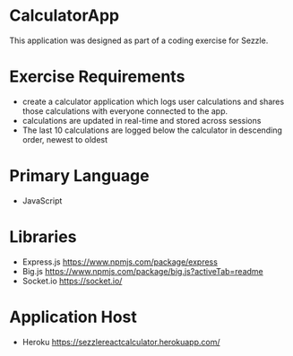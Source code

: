 # CalculatorApp 

This application was designed as part of a coding exercise for Sezzle.

# Exercise Requirements

- create a calculator application which logs user calculations and shares those calculations with everyone connected to the app.
- calculations are updated in real-time and stored across sessions
- The last 10 calculations are logged below the calculator in descending order, newest to oldest

# Primary Language

- JavaScript

# Libraries

- Express.js https://www.npmjs.com/package/express
- Big.js  https://www.npmjs.com/package/big.js?activeTab=readme
- Socket.io https://socket.io/

# Application Host

- Heroku https://sezzlereactcalculator.herokuapp.com/

